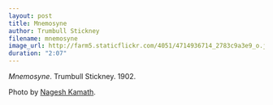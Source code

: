 ```yaml
---
layout: post
title: Mnemosyne
author: Trumbull Stickney
filename: mnemosyne
image_url: http://farm5.staticflickr.com/4051/4714936714_2783c9a3e9_o.jpg
duration: "2:07"
---
```


_Mnemosyne_.  Trumbull Stickney.  1902.

Photo by [Nagesh Kamath](http://www.flickr.com/photos/nagesh_kamath/4714936714/).
